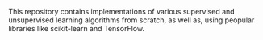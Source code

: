 This repository contains implementations of various supervised and unsupervised learning algorithms from scratch, as well as, using peopular libraries like scikit-learn and TensorFlow.
